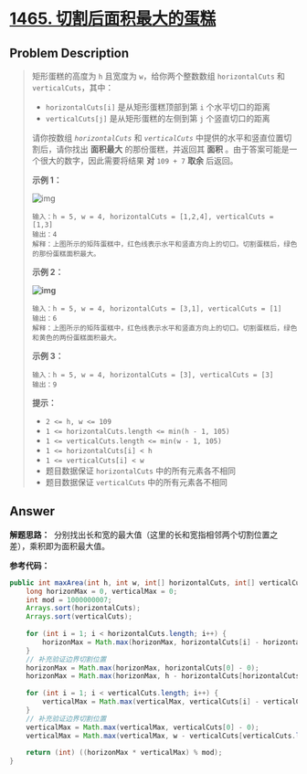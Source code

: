 # [1465. 切割后面积最大的蛋糕](https://leetcode.cn/problems/maximum-area-of-a-piece-of-cake-after-horizontal-and-vertical-cuts/)

## Problem Description

> 矩形蛋糕的高度为 `h` 且宽度为 `w`，给你两个整数数组 `horizontalCuts` 和 `verticalCuts`，其中：
>
> -  `horizontalCuts[i]` 是从矩形蛋糕顶部到第 `i` 个水平切口的距离
> - `verticalCuts[j]` 是从矩形蛋糕的左侧到第 `j` 个竖直切口的距离
>
> 请你按数组 *`horizontalCuts`* 和 *`verticalCuts`* 中提供的水平和竖直位置切割后，请你找出 **面积最大** 的那份蛋糕，并返回其 **面积** 。由于答案可能是一个很大的数字，因此需要将结果 **对** `109 + 7` **取余** 后返回。
>
>  
>
> **示例 1：**
>
> ![img](https://assets.leetcode-cn.com/aliyun-lc-upload/uploads/2020/05/30/leetcode_max_area_2.png)
>
> ```
> 输入：h = 5, w = 4, horizontalCuts = [1,2,4], verticalCuts = [1,3]
> 输出：4 
> 解释：上图所示的矩阵蛋糕中，红色线表示水平和竖直方向上的切口。切割蛋糕后，绿色的那份蛋糕面积最大。
> ```
>
> **示例 2：**
>
> **![img](https://assets.leetcode-cn.com/aliyun-lc-upload/uploads/2020/05/30/leetcode_max_area_3.png)**
>
> ```
> 输入：h = 5, w = 4, horizontalCuts = [3,1], verticalCuts = [1]
> 输出：6
> 解释：上图所示的矩阵蛋糕中，红色线表示水平和竖直方向上的切口。切割蛋糕后，绿色和黄色的两份蛋糕面积最大。
> ```
>
> **示例 3：**
>
> ```
> 输入：h = 5, w = 4, horizontalCuts = [3], verticalCuts = [3]
> 输出：9
> ```
>
>  
>
> **提示：**
>
> - `2 <= h, w <= 109`
> - `1 <= horizontalCuts.length <= min(h - 1, 105)`
> - `1 <= verticalCuts.length <= min(w - 1, 105)`
> - `1 <= horizontalCuts[i] < h`
> - `1 <= verticalCuts[i] < w`
> - 题目数据保证 `horizontalCuts` 中的所有元素各不相同
> - 题目数据保证 `verticalCuts` 中的所有元素各不相同


## Answer

**解题思路：** 
分别找出长和宽的最大值（这里的长和宽指相邻两个切割位置之差），乘积即为面积最大值。

**参考代码：**

```java
public int maxArea(int h, int w, int[] horizontalCuts, int[] verticalCuts) {
    long horizonMax = 0, verticalMax = 0;
    int mod = 1000000007;
    Arrays.sort(horizontalCuts);
    Arrays.sort(verticalCuts);
        
    for (int i = 1; i < horizontalCuts.length; i++) {
        horizonMax = Math.max(horizonMax, horizontalCuts[i] - horizontalCuts[i - 1]);
    }
    // 补充验证边界切割位置
    horizonMax = Math.max(horizonMax, horizontalCuts[0] - 0);
    horizonMax = Math.max(horizonMax, h - horizontalCuts[horizontalCuts.length - 1]);
        
    for (int i = 1; i < verticalCuts.length; i++) {
        verticalMax = Math.max(verticalMax, verticalCuts[i] - verticalCuts[i - 1]);
    }
    // 补充验证边界切割位置
    verticalMax = Math.max(verticalMax, verticalCuts[0] - 0);
    verticalMax = Math.max(verticalMax, w - verticalCuts[verticalCuts.length - 1]);
        
    return (int) ((horizonMax * verticalMax) % mod);
}
```